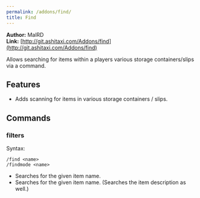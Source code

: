 ```yaml
---
permalink: /addons/find/
title: Find
---
```


**Author:** MalRD<br/>
**Link:** [http://git.ashitaxi.com/Addons/find](http://git.ashitaxi.com/Addons/find)

Allows searching for items within a players various storage containers/slips via a command.

## Features

  * Adds scanning for items in various storage containers / slips.

## Commands

### filters
Syntax:
```
/find <name>
/findmode <name>
```
  * Searches for the given item name.
  * Searches for the given item name. (Searches the item description as well.)